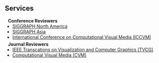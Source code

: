 ## Services

<h4 style="margin:0 10px 0;">Conference Reviewers</h4>

<ul style="margin:0 0 5px;">
  <li><a href=""><autocolor>SIGGRAPH North America</autocolor></a></li>
  <li><a href=""><autocolor>SIGGRAPH Asia</autocolor></a></li>
  <li><a href="http://iccvm.org/"><autocolor>International Conference on Computational Visual Media (ICCVM)</autocolor></a></li>
</ul>

<h4 style="margin:0 10px 0;">Journal Reviewers</h4>

<ul style="margin:0 0 20px;">
  <li><a href="https://ieeexplore.ieee.org/xpl/RecentIssue.jsp?punumber=2945"><autocolor>IEEE Transcations on Visualization and Computer Graphics (TVCG)</autocolor></a></li>
  <li><a href="https://cg.cs.tsinghua.edu.cn/cvmj/"><autocolor>Computational Visual Media (CVM)</autocolor></a></li>
</ul>
